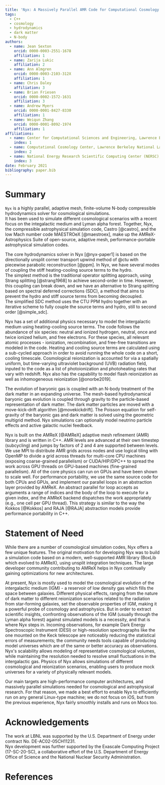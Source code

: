 ```yaml
---
title: 'Nyx: A Massively Parallel AMR Code for Computational Cosmology'
tags:
  - C++
  - cosmology
  - hydrodynamics
  - dark matter
  - N-body
authors:
  - name: Jean Sexton
    orcid: 0000-0003-2551-1678
    affiliation: 1
  - name: Zarija Lukic
    affiliation: 2
  - name: Ann Almgren
    orcid: 0000-0003-2103-312X
    affiliation: 1
  - name: Chris Daley
    affiliation: 3
  - name: Brian Friesen
    orcid: 0000-0002-1572-1631
    affiliation: 3
  - name: Andrew Myers
    orcid: 0000-0001-8427-8330
    affiliation: 1
  - name: Weiqun Zhang
    orcid: 0000-0001-8092-1974
    affiliation: 1
affiliations:
  - name: Center for Computational Sciences and Engineering, Lawrence Berkeley National Laboratory
    index: 1
  - name: Computational Cosmology Center, Lawrence Berkeley National Laboratory
    index: 2
  - name: National Energy Research Scientific Computing Center (NERSC), Berkeley, CA, USA
    index: 3
date: February 2021
bibliography: paper.bib
---
```


# Summary
``Nyx`` is a highly parallel, adaptive mesh, finite-volume 
N-body compressible hydrodynamics solver for cosmological simulations.  
It has been used to simulate different cosmological scenarios with
a recent focus on the integalactic medium and Lyman alpha forest.
Together, Nyx, the compressible astrophysical simulation code, Castro [@castro], 
and the low Mach number code MAESTROeX [@maestroex], make up the
AMReX-Astrophysics Suite of open-source, adaptive mesh, performance-portable 
astrophysical simulation codes.

The core hydrodynamics solver in Nyx [@nyx-paper1] is based on the
directionally unsplit corner transport upwind method of @ctu with
piecewise parabolic reconstruction [@ppm].  In Nyx, we have
several modes of coupling the stiff heating-cooling source terms to the hydro.  
The simplest method is the traditional operator splitting approach, 
using Strang splitting [@strang1968] to achieve second-order in time.  However, 
this coupling can break down, and we have an alternative to Strang splitting
based on spectral deferred corrections (SDC), a method
that aims to prevent the hydro and stiff source terms from becoming decoupled.  
The simplified SDC method uses the CTU PPM hydro together with an
iterative scheme to fully couple the source terms and hydro, still to
second order [@simple_sdc].

Nyx has a set of additional physics necessary to model the intergalactic medium
using heating-cooling source terms.
The code follows the abundance of six species: neutral and ionized hydrogen,
neutral, once and twice ionized helium, and free electrons. For these species,
all relevant atomic processes - ionization, recombination, and free-free transitions are
modeled in the code. Heating and cooling source terms are calculated using
a sub-cycled approach in order to avoid running the whole code on a short, cooling timescale.
Cosmological reionization is accounted for via a spatially uniform,
but time-varying ultraviolet background (UVB) radiation field,
inputed to the code as a list of photoionization and photoheating
rates that vary with redshift. Nyx also has the capability to model flash reionization
as well as inhomogeneous reionization [@onorbe2019].

The evolution of baryonic gas is coupled with an N-body treatment of the dark
matter in an expanding universe. The mesh-based hydrodynamical baryonic gas
evolution is coupled through gravity to the particle-based representation of
dark matter. The dark matter particles are moved with a move-kick-drift algorithm
[@movekickdrift]. The Poisson equation for self-gravity of the baryonic gas and dark
matter is solved using the geometric multigrid method. Nyx simulations can optionally
model neutrino particle effects and active galactic nuclei feedback.

Nyx is built on the AMReX [@AMReX] adaptive mesh refinement (AMR)
library and is written in C++.
AMR levels are advanced at their own timestep (subcycling)
and jumps by factors of 2 and 4 are supported between levels.  We use
MPI to distribute AMR grids across nodes and use logical tiling with
OpenMP to divide a grid across threads for multi-core CPU machines
(exposing coarse-grained parallelism) or CUDA/HIP/DPC++ to spread the work across
GPU threads on GPU-based machines (fine-grained parallelism).  All of
the core physics can run on GPUs and have been shown to scale well.
For performance portability, we use the same source code
for both CPUs and GPUs, and implement our parallel loops in an abstraction
layer provided by AMReX. An abstract parallel for loop accepts as arguments
a range of indices and the body of the loop to execute for a given index,
and the AMReX backend dispatches the work appropriately (e.g., one cell per
GPU thread). This strategy is similar to the way the Kokkos [@Kokkos] and
RAJA [@RAJA] abstraction models provide performance portability in C++.

# Statement of Need

While there are a number of cosmological simulation codes, Nyx
offers a few unique features.  The original motivation for developing
Nyx was to build a simulation code based on a modern,
well-supported AMR library (BoxLib which evolved to AMReX), using
unsplit integration techniques.
The large developer community contributing to AMReX
helps in Nyx continually gaining optimizations for new architectures.  

At present, Nyx is mostly used to model the cosmological evolution of the
intergalactic medium (IGM) - a reservoir of low density gas which fills the space
between galaxies. Different physical effects, ranging from the nature of
dark matter to different reionization scenarios related to the radiation
from star-forming galaxies, set the observable
properties of IGM, making it a powerful probe of cosmology and astrophysics.
But in order to extract scientific insights, confronting observations of 
the IGM (usually through the Lyman alpha forest) against simulated models is a necessity, and that is where Nyx steps in.
Incoming observations, for example Dark Energy Spectroscopic Instrument (DESI) or
high-resolution spectrographs like the one mounted on the Keck telescope are noticeably 
reducing the statistical errors of measurements; the community needs tools
capable of producing model universes which are of the same or better accuracy as observations.
Nyx's scalability allows modeling of
representative cosmological volumes, while maintaining the resolution needed
to resolve small fluctuations in the intergalactic gas. Physics of Nyx allows simulations
of different cosmological and reionization scenarios, enabling users to produce
mock universes for a variety of physically relevant models.

Our main targets are high-performance computer architectures, and massively parallel simulations 
needed for cosmological and astrophysical research.
For that reason, we made a best effort to enable Nyx to efficiently run on any general Linux-type machine;
we do not focus on iOS, but from the previous experience, Nyx fairly smoothly installs and runs on Mocs too.


# Acknowledgements

The work at LBNL was supported by the U.S. Department of Energy
under contract No. DE-AC02-05CH11231.   
Nyx development was further supported by
the Exascale Computing Project (17-SC-20-SC), a collaborative effort
of the U.S. Department of Energy Office of Science and the National
Nuclear Security Administration.  

# References

